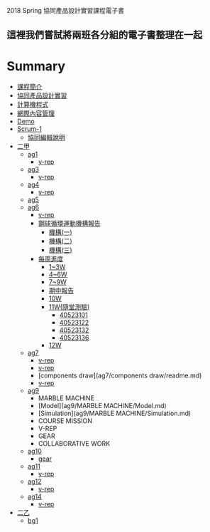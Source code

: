 
2018 Spring 協同產品設計實習課程電子書

這裡我們嘗試將兩班各分組的電子書整理在一起
----
# Summary

* [課程簡介](README.md)
* [協同產品設計實習](cd.md)
* [計算機程式](cp.md)
* [網際內容管理](wcms.md)
* [Demo](demo.md)
* [Scrum-1](scrum1/readme.md)
    * [協同編輯說明](scrum1/collaboration.md)
* [二甲](2a_readme.md)
    * [ag1](ag1/readme.md)
        * [v-rep](ag1/v-rep/readme.md)
    * [ag3](ag3/readme.md)
        * [v-rep](ag3/v-rep/readme.md)
    * [ag4](ag4/readme.md)
        * [v-rep](ag4/v-rep/readme.md)
    * [ag5](ag5/readme.md)
    * [ag6](ag6/readme.md)
        * [v-rep](ag6/v-rep/readme.md)
        * [鋼球循環運動機構報告](ag6/gang-qiu-xun-huan-yun-dong-ji-gou-bao-gao/README.md)
            * [機構\(一\)](ag6/gang-qiu-xun-huan-yun-dong-ji-gou-bao-gao/ji-gou-yi.md)
            * [機構\(二\)](ag6/gang-qiu-xun-huan-yun-dong-ji-gou-bao-gao/ji-gou-er.md)
            * [機構\(三\)](ag6/gang-qiu-xun-huan-yun-dong-ji-gou-bao-gao/ji-gou-san.md)
         * [每周進度](ag6/mei-zhou-jin-du/README.md)
            * [1~3W](ag6/mei-zhou-jin-du/1-3w.md)
            * [4~6W](ag6/mei-zhou-jin-du/4-6w.md)
            * [7~9W](ag6/mei-zhou-jin-du/7-9w.md)
            * [期中報告](ag6/mei-zhou-jin-du/qi-zhong-bao-gao.md)
            * [10W](ag6/mei-zhou-jin-du/10w.md)
            * [11W\(隨堂測驗\)](ag6/mei-zhou-jin-du/11w-sui-tang-ce-yan/README.md)
                * [40523101](ag6/mei-zhou-jin-du/11w-sui-tang-ce-yan/40523101.md)
                * [40523122](ag6/mei-zhou-jin-du/11w-sui-tang-ce-yan/40523122.md)
                * [40523132](ag6/mei-zhou-jin-du/11w-sui-tang-ce-yan/40523132.md)
                * [40523136](ag6/mei-zhou-jin-du/11w-sui-tang-ce-yan/40523136.md)
            * [12W](ag6/mei-zhou-jin-du/11w-sui-tang-ce-yan/12w.md)
    * [ag7](ag7/readme.md)
        * [v-rep](ag7/v-rep/readme.md)
        * [v-rep](ag7/v-rep/readme.md)
        * [components draw](ag7/components draw/readme.md)
        * [v-rep](ag7/v-rep/readme.md)
    * [ag9](ag9/readme.md)
        * MARBLE MACHINE
        * [Model](ag9/MARBLE MACHINE/Model.md)
        * [Simulation](ag9/MARBLE MACHINE/Simulation.md)
        * COURSE MISSION
        * V-REP
        * GEAR
        * COLLABORATIVE WORK
    * [ag10](ag10/readme.md)
      * [gear](ag10/gear/readme.md)
    * [ag11](ag11/readme.md)
      * [v-rep](ag11/v-rep/readme.md)
    * [ag12](ag12/readme.md)
      * [v-rep](ag12/v-rep/readme.md)
    * [ag14](ag14/readme.md)
      * [v-rep](ag14/v-rep/readme.md)
* [二乙](2b_readme.md)
    * [bg1](bg1/readme.md)

